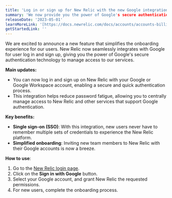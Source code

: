 ```yaml
---
title: 'Log in or sign up for New Relic with the new Google integration'
summary: 'We now provide you the power of Google's secure authentication technology to manage access to New Relic services.'
releaseDate: '2023-05-01'
learnMoreLink: '[https://docs.newrelic.com/docs/accounts/accounts-billing/account-setup/login-options]'
getStartedLink: ''
---
```


We are excited to announce a new feature that simplifies the onboarding experience for our users. New Relic now seamlessly integrates with Google for user log in and sign up, giving you the power of Google's secure authentication technology to manage access to our services.

**Main updates:**

* You can now log in and sign up on New Relic with your Google or Google Workspace account, enabling a secure and quick authentication process.
* This integration helps reduce password fatigue, allowing you to centrally manage access to New Relic and other services that support Google authentication.

**Key benefits:**

* **Single sign-on (SSO)**: With this integration, new users never have to remember multiple sets of credentials to experience the New Relic platform.
* **Simplified onboarding**: Inviting new team members to New Relic with their Google accounts is now a breeze.

**How to use**:

1. Go to the [New Relic login page](https://login.newrelic.com/login).
2. Click on the **Sign in with Google** button.
3. Select your Google account, and grant New Relic the requested permissions.
4. For new users, complete the onboarding process.
